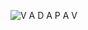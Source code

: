 ![V A D A P A V](https://user-images.githubusercontent.com/57487500/94778619-3e24f100-03e3-11eb-8070-48651f2f29e1.jpg)

